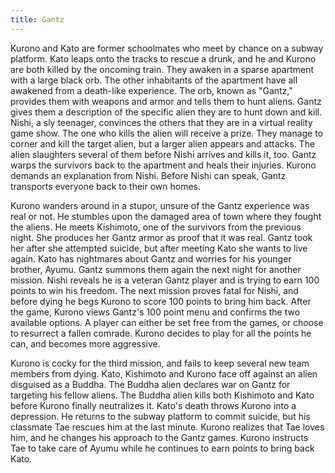 ```yaml
---
title: Gantz
---
```


Kurono and Kato are former schoolmates who meet by chance on a subway platform.
Kato leaps onto the tracks to rescue a drunk, and he and Kurono are both killed
by the oncoming train. They awaken in a sparse apartment with a large black orb.
The other inhabitants of the apartment have all awakened from a death-like
experience. The orb, known as "Gantz," provides them with weapons and armor and
tells them to hunt aliens. Gantz gives them a description of the specific alien
they are to hunt down and kill. Nishi, a sly teenager, convinces the others that
they are in a virtual reality game show. The one who kills the alien will
receive a prize. They manage to corner and kill the target alien, but a larger
alien appears and attacks. The alien slaughters several of them before Nishi
arrives and kills it, too. Gantz warps the survivors back to the apartment and
heals their injuries. Kurono demands an explanation from Nishi. Before Nishi can
speak, Gantz transports everyone back to their own homes.

Kurono wanders around in a stupor, unsure of the Gantz experience was real or
not. He stumbles upon the damaged area of town where they fought the aliens. He
meets Kishimoto, one of the survivors from the previous night. She produces her
Gantz armor as proof that it was real. Gantz took her after she attempted
suicide, but after meeting Kato she wants to live again. Kato has nightmares
about Gantz and worries for his younger brother, Ayumu. Gantz summons them again
the next night for another mission. Nishi reveals he is a veteran Gantz player
and is trying to earn 100 points to win his freedom. The next mission proves
fatal for Nishi, and before dying he begs Kurono to score 100 points to bring
him back. After the game, Kurono views Gantz's 100 point menu and confirms the
two available options. A player can either be set free from the games, or choose
to resurrect a fallen comrade. Kurono decides to play for all the points he can,
and becomes more aggressive.

Kurono is cocky for the third mission, and fails to keep several new team
members from dying. Kato, Kishimoto and Kurono face off against an alien
disguised as a Buddha. The Buddha alien declares war on Gantz for targeting his
fellow aliens. The Buddha alien kills both Kishimoto and Kato before Kurono
finally neutralizes it. Kato's death throws Kurono into a depression. He returns
to the subway platform to commit suicide, but his classmate Tae rescues him at
the last minute. Kurono realizes that Tae loves him, and he changes his approach
to the Gantz games. Kurono instructs Tae to take care of Ayumu while he
continues to earn points to bring back Kato.
